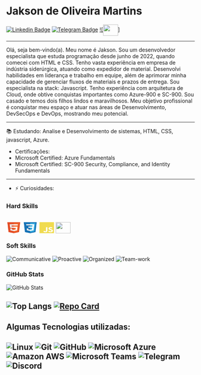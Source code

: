 # Jakson de Oliveira Martins

[![Linkedin Badge](https://img.shields.io/badge/-LinkedIn-blue?style=for-the-badge&logo=Linkedin&logoColor=white&https://www.linkedin.com/in/jaksondeoliveiramartins/)](https://www.linkedin.com/in/jaksondeoliveiramartins/)
[![Telegram Badge](https://img.shields.io/badge/-Telegram-1ca0f1?style=for-the-badge&labelColor=1ca0f1&logo=telegram&logoColor=white&link=https://telegram.me/jaksonoliveira)](https://telegram.me/jaksonoliveira)
[![<img align="center" height="30" width="40" src="https://cdn.jsdelivr.net/gh/devicons/devicon@latest/icons/github/github-original-wordmark-red.svg"/>]](https://github.com/Jaksondeoliveiramartins)

    

---

  

Olá, seja bem-vindo(a). Meu nome é Jakson. Sou um desenvolvedor especialista que estuda programação desde junho de 2022, quando comecei com HTML e CSS. Tenho vasta experiência em empresa de indústria siderúrgica, atuando como expedidor de material. Desenvolvi habilidades em liderança e trabalho em equipe, além de aprimorar minha capacidade de gerenciar fluxos de materiais e prazos de entrega. Sou especialista na stack: Javascript. Tenho experiência com arquitetura de Cloud, onde obtive conquistas importantes como Azure-900 e SC-900. Sou casado e temos dois filhos lindos e maravilhosos. Meu objetivo profissional é conquistar meu espaço e atuar nas áreas de Desenvolvimento, DevSecOps e DevOps, mostrando meu potencial.

----
📚 Estudando: Analise e Desenvolvimento de sistemas, HTML, CSS, javascript, Azure.
- Certificações:
- Microsoft Certified: Azure Fundamentals
- Microsoft Certified: SC-900 Security, Compliance, and Identity Fundamentals

----
- ⚡ Curiosidades:


### Hard Skills
<div style="display: inline_block"><br>
    <img align="center" alt="HTML" height="30" width="40" src="https://raw.githubusercontent.com/devicons/devicon/master/icons/html5/html5-original.svg">
    <img align="center" alt="CSS" height="30" width="40" src="https://raw.githubusercontent.com/devicons/devicon/master/icons/css3/css3-original.svg">
    <img align="center" alt="Js" height="30" width="40" src="https://raw.githubusercontent.com/devicons/devicon/master/icons/javascript/javascript-plain.svg">
    <img  align="center" height="30" width="40" src="https://cdn.jsdelivr.net/gh/devicons/devicon@latest/icons/azure/azure-original.svg"/>
</div>
 
    
  
          
  
 


### Soft Skills
![Communicative](https://img.shields.io/badge/Communicative-red)
![Proactive](https://img.shields.io/badge/Proactive-blue)
![Organized](https://img.shields.io/badge/Organized-red)
![Team-work](https://img.shields.io/badge/Team%20Work-red)





### GitHub Stats
![GitHub Stats](https://github-readme-stats.vercel.app/api?username=jaksondeoliveiramartins&theme=transparent&bg_color=000&border_color=30A3DC&show_icons=true&icon_color=30A3DC&title_color=blue&text_color=fff)

![Top Langs](https://github-readme-stats-git-masterrstaa-rickstaa.vercel.app/api/top-langs/?username=jaksondeoliveiramartins&bg_color=000&border_color=30A3DC&title_color=E94D5F&text_color=FFF)
[![Repo Card](https://github-readme-stats.vercel.app/api/pin/?username=jaksondeoliveiramartins&repo=dio-lab-open-source&bg_color=000&border_color=30A3DC&show_icons=true&icon_color=30A3DC&title_color=E94D5F&text_color=FFF)](https://github.com/jaksondeoliveiramartins/dio-lab-open-source)
----
 
  ## Algumas Tecnologias utilizadas:

  ![Linux](https://img.shields.io/badge/-Linux-16C60C?style=for-the-badge&logo=linux&logoColor=white)
  ![Git](https://img.shields.io/badge/-Git-F1502F?style=for-the-badge&logo=git&logoColor=white)
  ![GitHub](https://img.shields.io/badge/-GitHub-lightgrey?style=for-the-badge&logo=github&logoColor=black)
  ![Microsoft Azure](https://img.shields.io/badge/-Microsof%20Azure-008AD7?style=for-the-badge&logo=windows&logoColor=white)
  ![Amazon AWS](https://img.shields.io/badge/-AWS-black?style=for-the-badge&logo=amazon-aws&logoColor=FF9900)
  ![Microsoft Teams](https://img.shields.io/badge/-Microsoft%20Teams%20-464EB8?style=for-the-badge&logo=microsoft-teams&logoColor=white)
  ![Telegram](https://img.shields.io/badge/-Telegram-blue?style=for-the-badge&logo=telegram&logoColor=white)
  ![Discord](https://img.shields.io/badge/-Discord-7289da?style=for-the-badge&logo=discord&logoColor=white)
---  






